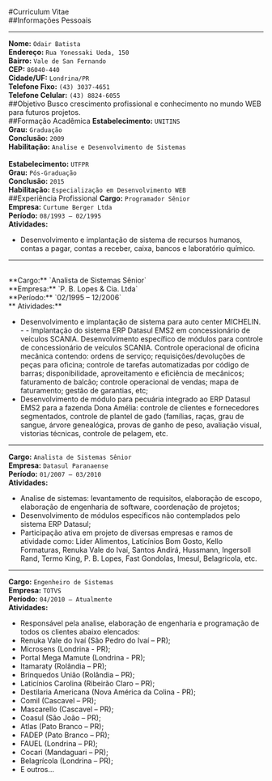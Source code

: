 #Curriculum Vitae
<br>
##Informações Pessoais
___
**Nome:** `Odair Batista`<br />
**Endereço:** `Rua Yonessaki Ueda, 150`<br />
**Bairro:** `Vale de San Fernando`<br />
**CEP:** `86040-440`<br />
**Cidade/UF:** `Londrina/PR`<br />
**Telefone Fixo:** `(43) 3037-4651`<br />
**Telefone Celular:** `(43) 8824-6055`
<br />
##Objetivo
    Busco crescimento profissional e conhecimento no mundo WEB para futuros projetos.
<br />
##Formação Acadêmica
**Estabelecimento:** `UNITINS`<br />
**Grau:** `Graduação`<br />
**Conclusão:** `2009`<br />
**Habilitação:** `Analise e Desenvolvimento de Sistemas`<br />
<br />
**Estabelecimento:** `UTFPR`<br />
**Grau:** `Pós-Graduação`<br />
**Conclusão:** `2015`<br />
**Habilitação:** `Especialização em Desenvolvimento WEB`
<br />
##Experiência Profissional
**Cargo:** `Programador Sênior`<br />
**Empresa:** `Curtume Berger Ltda`<br />
**Período:** `08/1993 – 02/1995`<br />
**Atividades:**
<br />
- Desenvolvimento e implantação de sistema de recursos humanos, contas a pagar, contas a receber, caixa, bancos e laboratório químico.
___
<br />
**Cargo:** `Analista de Sistemas Sênior`<br />
**Empresa:** `P. B. Lopes & Cia. Ltda`<br />
**Período:** `02/1995 – 12/2006`<br />
** Atividades:**

- Desenvolvimento e implantação de sistema para auto center MICHELIN. - - Implantação do sistema ERP Datasul EMS2 em concessionário de veículos SCANIA. Desenvolvimento específico de módulos para controle de concessionário de veículos SCANIA. Controle operacional de oficina mecânica contendo: ordens de serviço; requisições/devoluções de peças para oficina; controle de tarefas automatizadas por código de barras; disponibilidade, aproveitamento e eficiência de mecânicos; faturamento de balcão; controle operacional de vendas; mapa de faturamento; gestão de garantias, etc;
- Desenvolvimento de módulo para pecuária integrado ao ERP Datasul EMS2 para a fazenda Dona Amélia: controle de clientes e fornecedores segmentados, controle de plantel de gado (famílias, raças, grau de sangue, árvore genealógica, provas de ganho de peso, avaliação visual, vistorias técnicas, controle de pelagem, etc.
___
**Cargo:** `Analista de Sistemas Sênior`<br />
**Empresa:** `Datasul Paranaense`<br />
**Período:** `01/2007 – 03/2010`<br />
**Atividades:**

- Analise de sistemas: levantamento de requisitos, elaboração de escopo, elaboração de engenharia de software, coordenação de projetos;
- Desenvolvimento de módulos específicos não contemplados pelo sistema ERP Datasul;
- Participação ativa em projeto de diversas empresas e ramos de atividade como: Lider Alimentos, Laticínios Bom Gosto, Kello Formaturas, Renuka Vale do Ivaí, Santos Andirá, Hussmann, Ingersoll Rand, Termo King, P. B. Lopes, Fast Gondolas, Imesul, Belagricola, etc.
___
**Cargo:** `Engenheiro de Sistemas`<br />
**Empresa:** `TOTVS`<br />
**Período:** `04/2010 – Atualmente`<br />
**Atividades:**

- Responsável pela analise, elaboração de engenharia e programação de todos os clientes abaixo elencados:
 - Renuka Vale do Ivaí (São Pedro do Ivaí – PR);
 - Microsens (Londrina - PR);
 - Portal Mega Mamute (Londrina - PR);
 - Itamaraty (Rolândia – PR);
 - Brinquedos União (Rolândia – PR);
 - Laticínios Carolina (Ribeirão Claro – PR);
 - Destilaria Americana (Nova América da Colina - PR);
 - Comil (Cascavel – PR);
 - Mascarello (Cascavel – PR);
 - Coasul (São João – PR);
 - Atlas (Pato Branco – PR);
 - FADEP (Pato Branco – PR);
 - FAUEL (Londrina – PR);
 - Cocari (Mandaguari – PR);
 - Belagrícola (Londrina – PR);
 - E outros...
